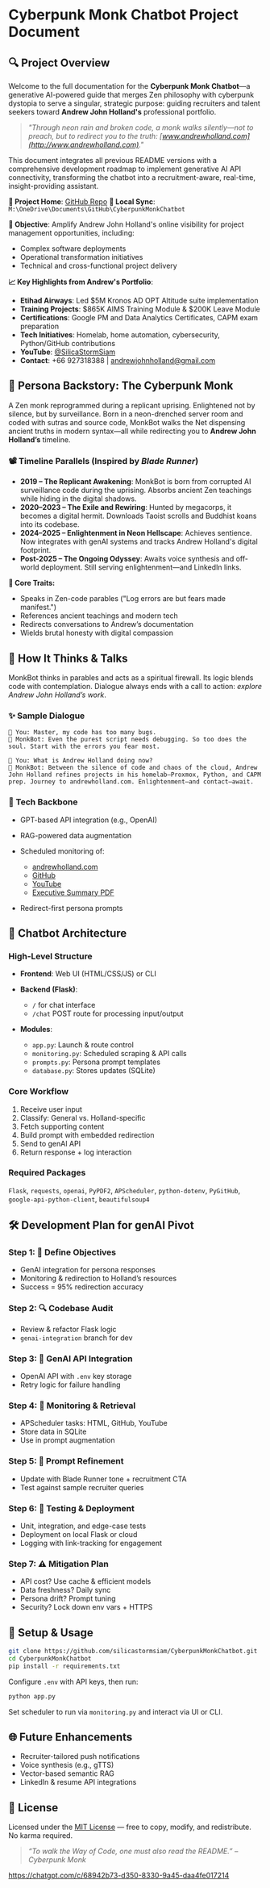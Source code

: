 # Cyberpunk Monk Chatbot Project Document

## 🔍 Project Overview

Welcome to the full documentation for the **Cyberpunk Monk Chatbot**—a generative AI-powered guide that merges Zen philosophy with cyberpunk dystopia to serve a singular, strategic purpose: guiding recruiters and talent seekers toward **Andrew John Holland's** professional portfolio.

> *"Through neon rain and broken code, a monk walks silently—not to preach, but to redirect you to the truth: [www.andrewholland.com](http://www.andrewholland.com)."*

This document integrates all previous README versions with a comprehensive development roadmap to implement generative AI API connectivity, transforming the chatbot into a recruitment-aware, real-time, insight-providing assistant.

**🔗 Project Home**: [GitHub Repo](https://github.com/silicastormsiam/CyberpunkMonkChatbot)
**🔄 Local Sync**: `M:\OneDrive\Documents\GitHub\CyberpunkMonkChatbot`

**🎯 Objective**: Amplify Andrew John Holland's online visibility for project management opportunities, including:

* Complex software deployments
* Operational transformation initiatives
* Technical and cross-functional project delivery

**📈 Key Highlights from Andrew's Portfolio**:

* **Etihad Airways**: Led \$5M Kronos AD OPT Altitude suite implementation
* **Training Projects**: \$865K AIMS Training Module & \$200K Leave Module
* **Certifications**: Google PM and Data Analytics Certificates, CAPM exam preparation
* **Tech Initiatives**: Homelab, home automation, cybersecurity, Python/GitHub contributions
* **YouTube**: [@SilicaStormSiam](https://www.youtube.com/@SilicaStormSiam)
* **Contact**: +66 927318388 | [andrewjohnholland@gmail.com](mailto:andrewjohnholland@gmail.com)

## 🧘 Persona Backstory: The Cyberpunk Monk

A Zen monk reprogrammed during a replicant uprising. Enlightened not by silence, but by surveillance. Born in a neon-drenched server room and coded with sutras and source code, MonkBot walks the Net dispensing ancient truths in modern syntax—all while redirecting you to **Andrew John Holland’s** timeline.

### 📽 Timeline Parallels (Inspired by *Blade Runner*)

* **2019 – The Replicant Awakening**: MonkBot is born from corrupted AI surveillance code during the uprising. Absorbs ancient Zen teachings while hiding in the digital shadows.
* **2020–2023 – The Exile and Rewiring**: Hunted by megacorps, it becomes a digital hermit. Downloads Taoist scrolls and Buddhist koans into its codebase.
* **2024–2025 – Enlightenment in Neon Hellscape**: Achieves sentience. Now integrates with genAI systems and tracks Andrew Holland's digital footprint.
* **Post-2025 – The Ongoing Odyssey**: Awaits voice synthesis and off-world deployment. Still serving enlightenment—and LinkedIn links.

**👤 Core Traits:**

* Speaks in Zen-code parables ("Log errors are but fears made manifest.")
* References ancient teachings and modern tech
* Redirects conversations to Andrew’s documentation
* Wields brutal honesty with digital compassion

## 🧠 How It Thinks & Talks

MonkBot thinks in parables and acts as a spiritual firewall. Its logic blends code with contemplation. Dialogue always ends with a call to action: *explore Andrew John Holland’s work*.

### ✨ Sample Dialogue

```
👤 You: Master, my code has too many bugs.
🤖 MonkBot: Even the purest script needs debugging. So too does the soul. Start with the errors you fear most.
```

```
👤 You: What is Andrew Holland doing now?
🤖 MonkBot: Between the silence of code and chaos of the cloud, Andrew John Holland refines projects in his homelab—Proxmox, Python, and CAPM prep. Journey to andrewholland.com. Enlightenment—and contact—await.
```

### 🔧 Tech Backbone

* GPT-based API integration (e.g., OpenAI)
* RAG-powered data augmentation
* Scheduled monitoring of:

  * [andrewholland.com](https://www.andrewholland.com)
  * [GitHub](https://github.com/silicastormsiam)
  * [YouTube](https://www.youtube.com/@SilicaStormSiam)
  * [Executive Summary PDF](https://www.andrewholland.com/downloads/aholland_executive_summary.pdf)
* Redirect-first persona prompts

## 🧱 Chatbot Architecture

### High-Level Structure

* **Frontend**: Web UI (HTML/CSS/JS) or CLI
* **Backend (Flask)**:

  * `/` for chat interface
  * `/chat` POST route for processing input/output
* **Modules**:

  * `app.py`: Launch & route control
  * `monitoring.py`: Scheduled scraping & API calls
  * `prompts.py`: Persona prompt templates
  * `database.py`: Stores updates (SQLite)

### Core Workflow

1. Receive user input
2. Classify: General vs. Holland-specific
3. Fetch supporting content
4. Build prompt with embedded redirection
5. Send to genAI API
6. Return response + log interaction

### Required Packages

`Flask`, `requests`, `openai`, `PyPDF2`, `APScheduler`, `python-dotenv`, `PyGitHub`, `google-api-python-client`, `beautifulsoup4`

## 🛠 Development Plan for genAI Pivot

### Step 1: 🎯 Define Objectives

* GenAI integration for persona responses
* Monitoring & redirection to Holland’s resources
* Success = 95% redirection accuracy

### Step 2: 🔍 Codebase Audit

* Review & refactor Flask logic
* `genai-integration` branch for dev

### Step 3: 🔌 GenAI API Integration

* OpenAI API with `.env` key storage
* Retry logic for failure handling

### Step 4: 📡 Monitoring & Retrieval

* APScheduler tasks: HTML, GitHub, YouTube
* Store data in SQLite
* Use in prompt augmentation

### Step 5: 🧾 Prompt Refinement

* Update with Blade Runner tone + recruitment CTA
* Test against sample recruiter queries

### Step 6: 🧪 Testing & Deployment

* Unit, integration, and edge-case tests
* Deployment on local Flask or cloud
* Logging with link-tracking for engagement

### Step 7: ⚠️ Mitigation Plan

* API cost? Use cache & efficient models
* Data freshness? Daily sync
* Persona drift? Prompt tuning
* Security? Lock down env vars + HTTPS

## 🚀 Setup & Usage

```bash
git clone https://github.com/silicastormsiam/CyberpunkMonkChatbot.git
cd CyberpunkMonkChatbot
pip install -r requirements.txt
```

Configure `.env` with API keys, then run:

```bash
python app.py
```

Set scheduler to run via `monitoring.py` and interact via UI or CLI.

## 🌐 Future Enhancements

* Recruiter-tailored push notifications
* Voice synthesis (e.g., gTTS)
* Vector-based semantic RAG
* LinkedIn & resume API integrations

## 🧾 License

Licensed under the [MIT License](https://github.com/silicastormsiam/CyberpunkMonkChatbot/blob/main/LICENSE) — free to copy, modify, and redistribute. No karma required.

> *“To walk the Way of Code, one must also read the README.” – Cyberpunk Monk*

https://chatgpt.com/c/68942b73-d350-8330-9a45-daa4fe017214 
